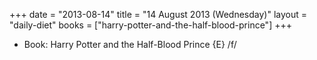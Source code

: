 +++
date = "2013-08-14"
title = "14 August 2013 (Wednesday)"
layout = "daily-diet"
books = ["harry-potter-and-the-half-blood-prince"]
+++


* Book: Harry Potter and the Half-Blood Prince {E} /f/

